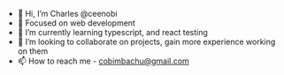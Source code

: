 - 👋 Hi, I’m Charles @ceenobi
- 👀 Focused on web development
- 🌱 I’m currently learning typescript, and react testing
- 💞️ I’m looking to collaborate on projects, gain more experience working on them
- 📫 How to reach me - cobimbachu@gmail.com

<!---
ceenobi/ceenobi is a ✨ special ✨ repository because its `README.md` (this file) appears on your GitHub profile.
You can click the Preview link to take a look at your changes.
--->
